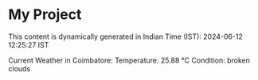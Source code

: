 # My Project

This content is dynamically generated in Indian Time (IST): 2024-06-12 12:25:27 IST


Current Weather in Coimbatore:
Temperature: 25.88 °C
Condition: broken clouds

